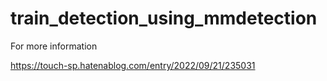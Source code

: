 # train_detection_using_mmdetection

For more information

https://touch-sp.hatenablog.com/entry/2022/09/21/235031
